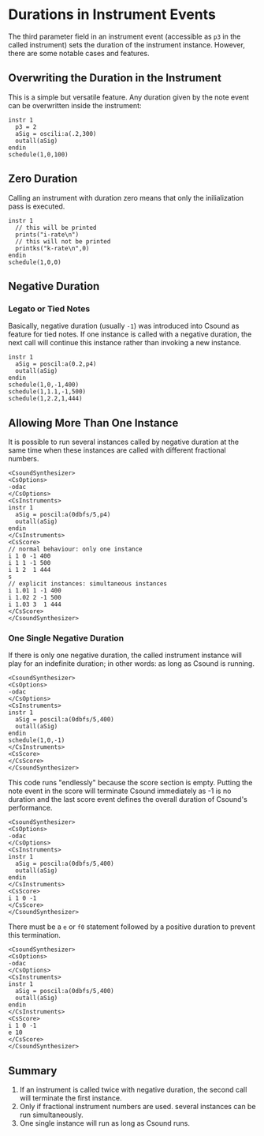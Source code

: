 # Durations in Instrument Events

The third parameter field in an instrument event (accessible as `p3` in the called instrument) sets the duration of the instrument instance. However, there are some notable cases and features.

## Overwriting the Duration in the Instrument

This is a simple but versatile feature. Any duration given by the note event can be overwritten inside the instrument:

```
instr 1
  p3 = 2
  aSig = oscili:a(.2,300)
  outall(aSig)
endin
schedule(1,0,100)
```

## Zero Duration

Calling an instrument with duration zero means that only the inilialization pass is executed.

```
instr 1
  // this will be printed
  prints("i-rate\n")
  // this will not be printed
  printks("k-rate\n",0)
endin
schedule(1,0,0)
```

## Negative Duration

### Legato or Tied Notes

Basically, negative duration (usually `-1`) was introduced into Csound as feature for tied notes. If one instance is called with a negative duration, the next call will continue this instance rather than invoking a new instance.

```
instr 1
  aSig = poscil:a(0.2,p4)
  outall(aSig)
endin
schedule(1,0,-1,400)
schedule(1,1.1,-1,500)
schedule(1,2.2,1,444)
```

## Allowing More Than One Instance 

It is possible to run several instances called by negative duration at the same time when these instances are called with different fractional numbers.

```
<CsoundSynthesizer> 
<CsOptions> 
-odac
</CsOptions> 
<CsInstruments> 
instr 1
  aSig = poscil:a(0dbfs/5,p4)
  outall(aSig)
endin
</CsInstruments> 
<CsScore>
// normal behaviour: only one instance
i 1 0 -1 400
i 1 1 -1 500
i 1 2  1 444
s
// explicit instances: simultaneous instances
i 1.01 1 -1 400
i 1.02 2 -1 500
i 1.03 3  1 444
</CsScore> 
</CsoundSynthesizer> 
```


### One Single Negative Duration 

If there is only one negative duration, the called instrument instance will play for an indefinite duration; in other words: as long as Csound is running.

```
<CsoundSynthesizer> 
<CsOptions> 
-odac
</CsOptions> 
<CsInstruments> 
instr 1
  aSig = poscil:a(0dbfs/5,400)
  outall(aSig)
endin
schedule(1,0,-1)
</CsInstruments> 
<CsScore>
</CsScore> 
</CsoundSynthesizer> 
```

This code runs "endlessly" because the score section is empty. Putting the note event in the score will terminate Csound immediately as -1 is no duration and the last score event defines the overall duration of Csound's performance.

```
<CsoundSynthesizer> 
<CsOptions> 
-odac
</CsOptions> 
<CsInstruments> 
instr 1
  aSig = poscil:a(0dbfs/5,400)
  outall(aSig)
endin
</CsInstruments> 
<CsScore>
i 1 0 -1
</CsScore> 
</CsoundSynthesizer> 
```

There must be a `e` or `f0` statement followed by a positive duration to prevent this termination.

```
<CsoundSynthesizer> 
<CsOptions> 
-odac
</CsOptions> 
<CsInstruments> 
instr 1
  aSig = poscil:a(0dbfs/5,400)
  outall(aSig)
endin
</CsInstruments> 
<CsScore>
i 1 0 -1
e 10
</CsScore> 
</CsoundSynthesizer> 
```


## Summary

1. If an instrument is called twice with negative duration, the second call will terminate the first instance.  
2. Only if fractional instrument numbers are used. several instances can be run simultaneously.  
3. One single instance will run as long as Csound runs.